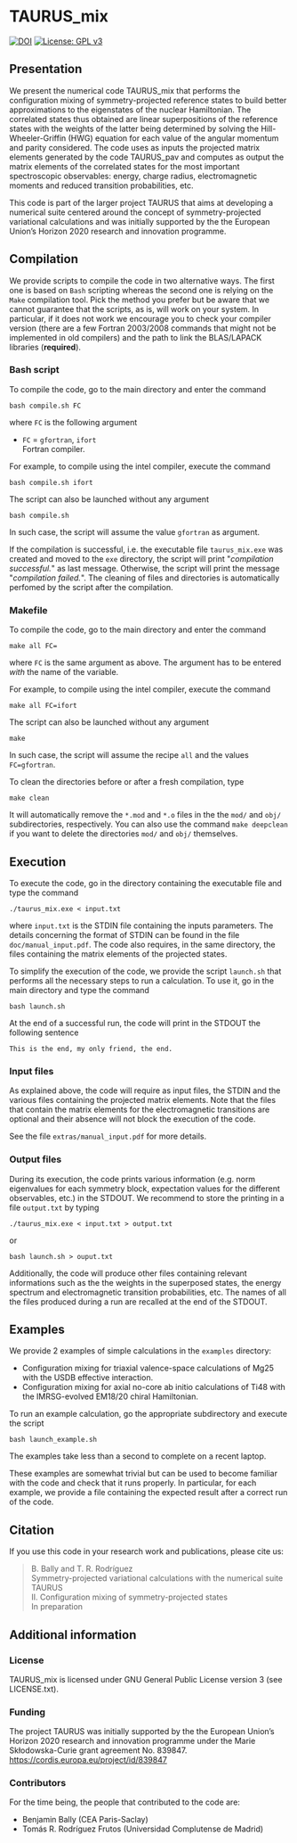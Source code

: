 # TAURUS_mix 

[![DOI](https://zenodo.org/badge/DOI/10.5281/zenodo.10419912.svg)](https://doi.org/10.5281/zenodo.10419912)
[![License: GPL v3](https://img.shields.io/github/license/project-taurus/taurus_mix)](https://www.gnu.org/licenses/gpl-3.0)

## Presentation
We present the numerical code TAURUS_mix that performs the configuration mixing of symmetry-projected reference states to build better approximations to the eigenstates of the nuclear
Hamiltonian. The correlated states thus obtained are linear superpositions of the reference states with the weights of the latter being determined by solving the Hill-Wheeler-Griffin (HWG) 
equation for each value of the angular momentum and parity considered. The code uses as inputs the projected matrix elements generated by the code
TAURUS_pav and computes as output the matrix elements of the correlated states for the most important spectroscopic observables: energy, charge radius, electromagnetic moments and reduced
transition probabilities, etc.

This code is part of the larger project TAURUS that aims at developing a numerical suite centered around the concept of symmetry-projected variational calculations and was initially supported by the the European Union’s Horizon 2020 research and innovation programme.

## Compilation
We provide scripts to compile the code in two alternative ways. The first one is based on `Bash` scripting whereas the second one is relying on the `Make` compilation tool.
Pick the method you prefer but be aware that we cannot guarantee that the scripts, as is, will work on your system. In particular, if it does not work we encourage you to
check your compiler version (there are a few Fortran 2003/2008 commands that might not be implemented in old compilers) and the path to link the BLAS/LAPACK libraries (**required**).

### Bash script
To compile the code, go to the main directory and enter the command
```
bash compile.sh FC 
```
where `FC` is the following argument 
* `FC` = `gfortran`, `ifort`  
Fortran compiler.  

For example, to compile using the intel compiler, execute the command
```
bash compile.sh ifort 
```
The script can also be launched without any argument
```
bash compile.sh
```
In such case, the script will assume the value `gfortran` as argument.

If the compilation is successful, i.e. the executable file `taurus_mix.exe` was created and moved to the `exe` directory, the script will print "*compilation successful.*" as last message. 
Otherwise, the script will print the message "*compilation failed.*".
The cleaning of files and directories is automatically perfomed by the script after the compilation.

### Makefile
To compile the code, go to the main directory and enter the command
```
make all FC= 
```
where `FC` is the same argument as above. The argument has to be entered *with* the name of the variable.

For example, to compile using the intel compiler, execute the command
```
make all FC=ifort 
```
The script can also be launched without any argument
```
make
```
In such case, the script will assume the recipe `all` and the values `FC=gfortran`.

To clean the directories before or after a fresh compilation, type
```
make clean
```
It will automatically remove the `*.mod` and `*.o` files in the the `mod/` and `obj/` subdirectories, respectively. 
You can also use the command `make deepclean` if you want to delete the directories `mod/` and `obj/` themselves.

## Execution
To execute the code, go in the directory containing the executable file and type the command
```
./taurus_mix.exe < input.txt
```
where `input.txt` is the STDIN file containing the inputs parameters. The details concerning the format of STDIN can be found in the file `doc/manual_input.pdf`.
The code also requires, in the same directory, the files containing the matrix elements of the projected states.

To simplify the execution of the code, we provide the script `launch.sh` that performs all the necessary steps to run a calculation. 
To use it, go in the main directory and type the command

```
bash launch.sh 
```

At the end of a successful run, the code will print in the STDOUT the following sentence
```
This is the end, my only friend, the end.
```

### Input files
As explained above, the code will require as input files, the STDIN and the various files containing the projected matrix elements.
Note that the files that contain the matrix elements for the electromagnetic transitions are optional and their absence will not block the execution of the code.

See the file `extras/manual_input.pdf` for more details.

### Output files
During its execution, the code prints various information (e.g. norm eigenvalues for each symmetry block, expectation values for the different observables, etc.) in the STDOUT. 
We recommend to store the printing in a file `output.txt` by typing
```
./taurus_mix.exe < input.txt > output.txt
```
or

```
bash launch.sh > ouput.txt
```

Additionally, the code will produce other files containing relevant informations such as the the weights in the superposed states, the energy spectrum and electromagnetic transition
probabilities, etc.
The names of all the files produced during a run are recalled at the end of the STDOUT.

## Examples
We provide 2 examples of simple calculations in the `examples` directory:
* Configuration mixing for triaxial valence-space calculations of Mg25 with the USDB effective interaction.
* Configuration mixing for axial no-core ab initio calculations of Ti48 with the IMRSG-evolved EM18/20 chiral Hamiltonian.

To run an example calculation, go the appropriate subdirectory and execute the script
```
bash launch_example.sh
```
The examples take less than a second to complete on a recent laptop.

These examples are somewhat trivial but can be used to become familiar with the code and check that it runs properly.
In particular, for each example, we provide a file containing the expected result after a correct run of the code.

## Citation
If you use this code in your research work and publications, please cite us:

> B. Bally and T. R. Rodríguez  
> Symmetry-projected variational calculations with the numerical suite TAURUS  
> II. Configuration mixing of symmetry-projected states  
> In preparation

## Additional information 

### License
TAURUS_mix is licensed under GNU General Public License version 3 (see LICENSE.txt).

### Funding
The project TAURUS was initially supported by the the European Union’s Horizon 2020 research and innovation programme under the Marie Skłodowska-Curie grant agreement No. 839847.  
https://cordis.europa.eu/project/id/839847

### Contributors 
For the time being, the people that contributed to the code are:
* Benjamin Bally (CEA Paris-Saclay)
* Tomás R. Rodríguez Frutos (Universidad Complutense de Madrid)

